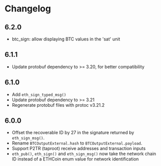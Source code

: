 # Changelog

## 6.2.0
- btc_sign: allow displaying BTC values in the 'sat' unit

## 6.1.1
- Update protobuf dependency to >= 3.20, for better compatibility

## 6.1.0
- Add `eth_sign_typed_msg()`
- Update protobuf dependency to >= 3.21
- Regenerate protobuf files with protoc v3.21.2

## 6.0.0
- Offset the recoverable ID by 27 in the signature returned by `eth_sign_msg()`.
- Rename `BTCOutputExternal.hash` to `BTCOutputExternal.payload`.
- Support P2TR (taproot) receive addresses and transaction inputs
- `eth_pub()`, `eth_sign()` and `eth_sign_msg()` now take the network chain ID instead of a ETHCoin enum value for network identification
